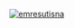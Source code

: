 [![emresutisna](https://circleci.com/gh/emresutisna/DMovie.svg?style=svg)](https://circleci.com/gh/emresutisna/DMovie)
